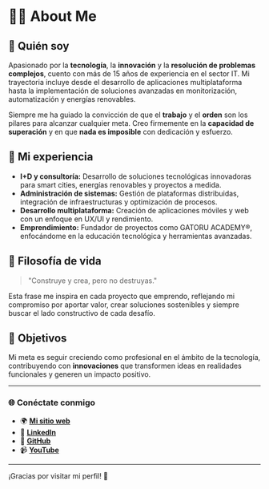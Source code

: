 # 👨‍💻 About Me

## 🌟 Quién soy
Apasionado por la **tecnología**, la **innovación** y la **resolución de problemas complejos**, cuento con más de 15 años de experiencia en el sector IT. Mi trayectoria incluye desde el desarrollo de aplicaciones multiplataforma hasta la implementación de soluciones avanzadas en monitorización, automatización y energías renovables.

Siempre me ha guiado la convicción de que el **trabajo** y el **orden** son los pilares para alcanzar cualquier meta. Creo firmemente en la **capacidad de superación** y en que **nada es imposible** con dedicación y esfuerzo.

## 🚀 Mi experiencia
- **I+D y consultoría:** Desarrollo de soluciones tecnológicas innovadoras para smart cities, energías renovables y proyectos a medida.
- **Administración de sistemas:** Gestión de plataformas distribuidas, integración de infraestructuras y optimización de procesos.
- **Desarrollo multiplataforma:** Creación de aplicaciones móviles y web con un enfoque en UX/UI y rendimiento.
- **Emprendimiento:** Fundador de proyectos como GATORU ACADEMY®, enfocándome en la educación tecnológica y herramientas avanzadas.

## 🧠 Filosofía de vida
> "Construye y crea, pero no destruyas."

Esta frase me inspira en cada proyecto que emprendo, reflejando mi compromiso por aportar valor, crear soluciones sostenibles y siempre buscar el lado constructivo de cada desafío.

## 🎯 Objetivos
Mi meta es seguir creciendo como profesional en el ámbito de la tecnología, contribuyendo con **innovaciones** que transformen ideas en realidades funcionales y generen un impacto positivo.

---

### 🌐 Conéctate conmigo
- 🌍 [**Mi sitio web**](https://rubengameztorrijos.com)
- 💼 [**LinkedIn**](https://linkedin.com/in/rubengameztorrijos)
- 👾 [**GitHub**](https://github.com/RubenGamezTorrijos)
- 📹 [**YouTube**](https://youtube.com/@RubenGamezTorrijos)

---

¡Gracias por visitar mi perfil! 🚀

